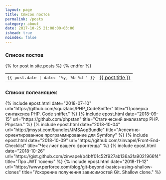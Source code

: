 ```yaml
---
layout: page
title: Список постов
permalink: /posts
category: about
date: 2017-10-25 21:08:00+03:00
ishead: true
noindex: false
---
```


### Список постов
<table style="border-collapse: collapse; border: none;">
{% for post in site.posts %}
  <tr>
    <td style="font-family: monospace;">{{ post.date | date: "%y, %b %d " }}</td>
    <td><a style="border: none !important;" href="{{ post.url | absolute_url }}">{{ post.title }}</a></td>
  </tr>
{% endfor %}
</table>

### Список полезняшек
<table style="border-collapse: collapse; border: none;">
{% include epost.html date="2018-07-10" url="https://github.com/squizlabs/PHP_CodeSniffer" title="Проверка синтаксиса PHP. Code sniffer." %}
{% include epost.html date="2018-09-15" url="https://github.com/phpstan" title="Статический анализатор PHP. Phpstan." %}
{% include epost.html date="2018-10-04" url="http://jmsyst.com/bundles/JMSAopBundle" title="Аспектно-ориентированное программирование для Symfony" %}
{% include epost.html date="2018-10-09" url="https://github.com/zinvapel/Front-End-Checklist" title="Чек лист вашего фронтенда" %}
{% include epost.html date="2018-10-26" url="https://gist.github.com/zinvapel/b4bff01c52f927ab136a3fa9021966f4" title="Про JWT токены" %}
{% include epost.html date="2018-11-12" url="https://www.perforce.com/blog/git-beyond-basics-using-shallow-clones" title="Ускорение получения зависимостей Git. Shallow clone." %}
</table>
